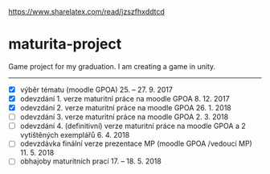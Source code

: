 https://www.sharelatex.com/read/jzszfhxddtcd
# maturita-project
Game project for my graduation.
I am creating a game in unity.

---
- [x] výběr tématu (moodle GPOA) 25. – 27. 9. 2017
- [x] odevzdání 1. verze maturitní práce na moodle GPOA 8. 12. 2017
- [x] odevzdání 2. verze maturitní práce na moodle GPOA 26. 1. 2018
- [ ] odevzdání 3. verze maturitní práce na moodle GPOA 2. 3. 2018
- [ ] odevzdání 4. (definitivní) verze maturitní práce na moodle GPOA a 2 vytištěných exemplářů 6. 4. 2018
- [ ] odevzdávka finální verze prezentace MP (moodle GPOA /vedoucí MP) 11. 5. 2018
- [ ] obhajoby maturitních prací 17. – 18. 5. 2018
